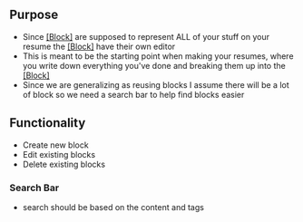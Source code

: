 ## Purpose
- Since [[Block]](s) are supposed to represent ALL of your stuff on your resume the [[Block]](s) have their own editor
- This is meant to be the starting point when making your resumes, where you write down everything you've done and breaking them up into the [[Block]](s)
- Since we are generalizing as reusing blocks I assume there will be a lot of block so we need a search bar to help find blocks easier
## Functionality
- Create new block
- Edit existing blocks
- Delete existing blocks
### Search Bar
- search should be based on the content and tags